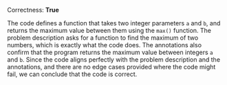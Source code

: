 Correctness: **True**

The code defines a function that takes two integer parameters `a` and `b`, and returns the maximum value between them using the `max()` function. The problem description asks for a function to find the maximum of two numbers, which is exactly what the code does. The annotations also confirm that the program returns the maximum value between integers `a` and `b`. Since the code aligns perfectly with the problem description and the annotations, and there are no edge cases provided where the code might fail, we can conclude that the code is correct.